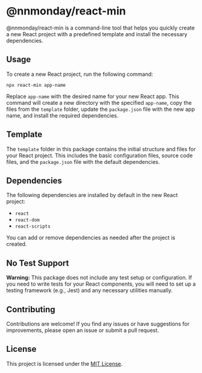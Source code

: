 # @nnmonday/react-min

@nnmonday/react-min is a command-line tool that helps you quickly create a new React project with a predefined template and install the necessary dependencies.

## Usage

To create a new React project, run the following command:

```
npx react-min app-name
```

Replace `app-name` with the desired name for your new React app. This command will create a new directory with the specified `app-name`, copy the files from the `template` folder, update the `package.json` file with the new app name, and install the required dependencies.

## Template

The `template` folder in this package contains the initial structure and files for your React project. This includes the basic configuration files, source code files, and the `package.json` file with the default dependencies.

## Dependencies

The following dependencies are installed by default in the new React project:

- `react`
- `react-dom`
- `react-scripts`

You can add or remove dependencies as needed after the project is created.

## No Test Support

**Warning:** This package does not include any test setup or configuration. If you need to write tests for your React components, you will need to set up a testing framework (e.g., Jest) and any necessary utilities manually.

## Contributing

Contributions are welcome! If you find any issues or have suggestions for improvements, please open an issue or submit a pull request.

## License

This project is licensed under the [MIT License](LICENSE).